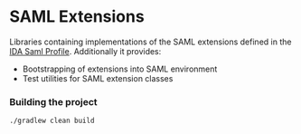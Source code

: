 
# SAML Extensions

Libraries containing implementations of the SAML extensions defined in the
[IDA Saml Profile](https://www.gov.uk/government/publications/identity-assurance-hub-service-saml-20-profile).
Additionally it provides:

* Bootstrapping of extensions into SAML environment
* Test utilities for SAML extension classes

### Building the project

`./gradlew clean build`

